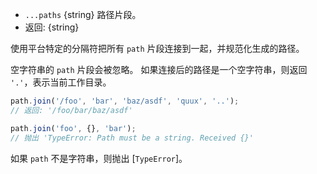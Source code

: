 <!-- YAML
added: v0.1.16
-->

* `...paths` {string} 路径片段。
* 返回: {string}

使用平台特定的分隔符把所有 `path` 片段连接到一起，并规范化生成的路径。

空字符串的 `path` 片段会被忽略。
如果连接后的路径是一个空字符串，则返回 `'.'`，表示当前工作目录。

```js
path.join('/foo', 'bar', 'baz/asdf', 'quux', '..');
// 返回: '/foo/bar/baz/asdf'

path.join('foo', {}, 'bar');
// 抛出 'TypeError: Path must be a string. Received {}'
```

如果 `path` 不是字符串，则抛出 [`TypeError`]。

